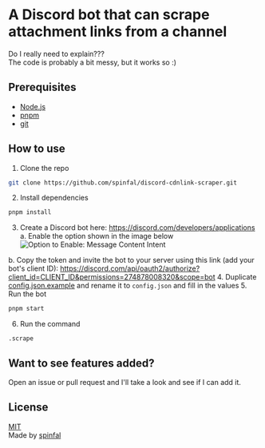 # A Discord bot that can scrape attachment links from a channel
Do I really need to explain???\
The code is probably a bit messy, but it works so :)

## Prerequisites
- [Node.js](https://nodejs.org/en/)
- [pnpm](https://pnpm.io/installation)
- [git](https://git-scm.com/downloads)

## How to use
1. Clone the repo
```bash
git clone https://github.com/spinfal/discord-cdnlink-scraper.git
```
2. Install dependencies
```bash
pnpm install
```
3. Create a Discord bot here: https://discord.com/developers/applications
  a. Enable the option shown in the image below
  ![Option to Enable: Message Content Intent](https://cdn.spin.rip/r/firefox_3037402965.png)

  b. Copy the token and invite the bot to your server using this link (add your bot's client ID): https://discord.com/api/oauth2/authorize?client_id=CLIENT_ID&permissions=274878008320&scope=bot
4. Duplicate [config.json.example](config.json.example) and rename it to `config.json` and fill in the values
5. Run the bot
```bash
pnpm start
```
6. Run the command
```
.scrape
```

## Want to see features added?
Open an issue or pull request and I'll take a look and see if I can add it.

## License
[MIT](LICENSE)\
Made by [spinfal](https://out.spin.rip/home)

